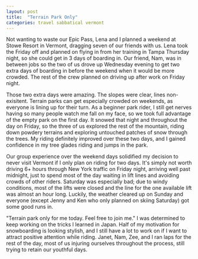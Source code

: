 ```yaml
---
layout: post
title:  "Terrain Park Only"
categories: travel sabbatical vermont
---
```


Not wanting to waste our Epic Pass, Lena and I planned a weekend at Stowe Resort in Vermont, dragging seven of our friends with us. Lena took the Friday off and planned on flying in from her training in Tampa Thursday night, so she could get in 3 days of boarding in. Our friend, Nam, was in between jobs so the two of us drove up Wednesday evening to get two extra days of boarding in before the weekend when it would be more crowded. The rest of the crew planned on driving up after work on Friday night.

Those two extra days were amazing. The slopes were clear, lines non-exisitent. Terrain parks can get especially crowded on weekends, as everyone is lining up for their turn. As a beginner park rider, I still get nerves having so many people watch me fall on my face, so we took full advantage of the empty park on the first day. It snowed that night and throughout the day on Friday, so the three of us explored the rest of the mountain, riding down powdery terrains and exploring untouched patches of snow through the trees. My riding definitely improved over these two days, and I gained confidence in my tree glades riding and jumps in the park.

Our group experience over the weekend days solidified my decision to never visit Vermont if I only plan on riding for two days. It's simply not worth driving 6+ hours through New York traffic on Friday night, arriving well past midnight, just to spend most of the day waiting in lift lines and avoiding crowds of other riders. Saturday was especially bad; due to windy conditions, most of the lifts were closed and the line for the one available lift was almost an hour long. Luckily, the weather cleared up on Sunday and everyone (except Jenny and Ken who only planned on skiing Saturday) got some good runs in.

"Terrain park only for me today. Feel free to join me." I was determined to keep working on the tricks I learned in Japan. Half of my motivation for snowboarding is looking stylish, and I still have a lot to work on if I want to attract positive attention while riding. Janet, Nam, Zee, and I ran laps for the rest of the day, most of us injuring ourselves throughout the process, still trying to retain our youthful days.